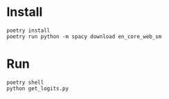 # Install
```
poetry install
poetry run python -m spacy download en_core_web_sm
```

# Run
```
poetry shell
python get_logits.py
```
